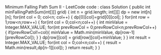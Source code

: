 Minimum Falling Path Sum II - LeetCode
code :
class Solution {
    public int minFallingPathSum(int[][] grid) {
       int n = grid.length;
      int[][] dp = new int[n][n];
      for(int col = 0; col<n; col++)
      {
        dp[0][col]=grid[0][col];
      }
      for(int row = 1;row<n;row++)
      {
        for(int col = 0;col<n;col++)
        {
           int minValue = Integer.MAX_VALUE;
           for(int prevRowCol = 0;prevRowCol<n;prevRowCol++)
           {
              if(prevRowCol!=col){
                minValue = Math.min(minValue, dp[row-1][prevRowCol]);
              }
           }
           dp[row][col] = grid[row][col]+minValue;
      }
      }
      int result = Integer.MAX_VALUE;
      for(int col = 0;col<n;col++)
      {
        result = Math.min(result,dp[n-1][col]);
      }
      return result;
    }
}
